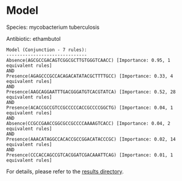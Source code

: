 
# Model

Species: mycobacterium tuberculosis

Antibiotic: ethambutol

```
Model (Conjunction - 7 rules):
------------------------------
Absence(AGCGCCGACAGTCGGCGCTTGTGGGTCAACC) [Importance: 0.95, 1 equivalent rules]
AND
Presence(AGAGCCCGCCACAGACATATACGCTTTTGCC) [Importance: 0.33, 4 equivalent rules]
AND
Presence(AAGCAGGAATTTGACGGGATGTCACGTATCA) [Importance: 0.52, 28 equivalent rules]
AND
Presence(ACACCGCCGTCCGCCCCCACCGCCCCGGCTG) [Importance: 0.04, 1 equivalent rules]
AND
Absence(CCGCCGAACCGGCGCCGCCCCAAAAGTCACC) [Importance: 0.04, 2 equivalent rules]
AND
Presence(AAACATAGGCCACACCGCCGGACATACCCGC) [Importance: 0.02, 14 equivalent rules]
AND
Presence(CCCACCAGCCGTCACGGATCGACAAATTCAG) [Importance: 0.01, 1 equivalent rules]

```

For details, please refer to the [results directory](../../../../../results/scm_b/mycobacterium%20tuberculosis/ethambutol/repeat_9/).

